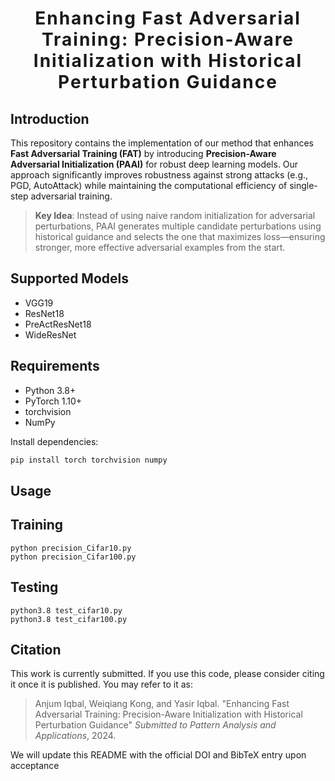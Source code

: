 <h1 align='center' style="text-align:center; font-weight:bold; font-size:2.0em;letter-spacing:2.0px;">
                Enhancing Fast Adversarial Training: Precision-Aware Initialization with Historical Perturbation Guidance </h1>
<p align='left' style="text-align:left;font-size:1.2em;">
</p>

## Introduction

<p align="center"> 

This repository contains the implementation of our method that enhances **Fast Adversarial Training (FAT)** by introducing **Precision-Aware Adversarial Initialization (PAAI)** for robust deep learning models. Our approach significantly improves robustness against strong attacks (e.g., PGD, AutoAttack) while maintaining the computational efficiency of single-step adversarial training.

>**Key Idea**: Instead of using naive random initialization for adversarial perturbations, PAAI generates multiple candidate perturbations using historical guidance and selects the one that maximizes loss—ensuring stronger, more effective adversarial examples from the start.

</p>

## Supported Models

- VGG19
- ResNet18
- PreActResNet18
- WideResNet

## Requirements

- Python 3.8+
- PyTorch 1.10+
- torchvision
- NumPy

Install dependencies:
```bash
pip install torch torchvision numpy
```

## Usage
## Training
```
python precision_Cifar10.py 
python precision_Cifar100.py 
```
## Testing
```
python3.8 test_cifar10.py 
python3.8 test_cifar100.py 
```


## Citation

This work is currently submitted. If you use this code, please consider citing it once it is published. You may refer to it as:

> Anjum Iqbal, Weiqiang Kong, and Yasir Iqbal. "Enhancing Fast Adversarial Training: Precision-Aware Initialization with Historical Perturbation Guidance" *Submitted to Pattern Analysis and Applications*, 2024.

We will update this README with the official DOI and BibTeX entry upon acceptance
